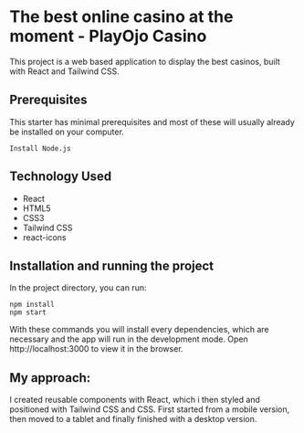 #  The best online casino at the moment - PlayOjo Casino 
 
This project is a web based application to display the best casinos, built with React and Tailwind CSS.

##  Prerequisites
This starter has minimal prerequisites and most of these will usually already be installed on your computer.
```
Install Node.js
```

## Technology Used

- React
- HTML5
- CSS3
- Tailwind CSS
- react-icons

## Installation and running the project

In the project directory, you can run:
```
npm install
npm start

```


With these commands you will install every dependencies, which are necessary and the app will run in the development mode.
Open http://localhost:3000 to view it in the browser.

## My approach:
I created reusable components with React, which i then styled and positioned with Tailwind CSS and CSS. First started from a mobile version, then moved to a tablet and finally finished with a desktop version.

